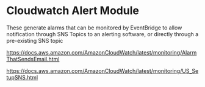 # Cloudwatch Alert Module

These generate alarms that can be monitored by EventBridge to allow notification through SNS Topics to an alerting software, or directly through a pre-existing SNS topic

https://docs.aws.amazon.com/AmazonCloudWatch/latest/monitoring/AlarmThatSendsEmail.html

https://docs.aws.amazon.com/AmazonCloudWatch/latest/monitoring/US_SetupSNS.html

<!-- BEGIN_TF_DOCS -->
<!-- END_TF_DOCS -->
